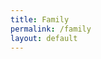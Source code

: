 ```yaml
---
title: Family
permalink: /family
layout: default
---
```



<!-- todo: add dynamic filters to sort by world, family, profession, etc. -->
<svg id="force-graph"></svg>
<script src="https://d3js.org/d3.v5.min.js"></script>
<script src="force-graph.js"></script>